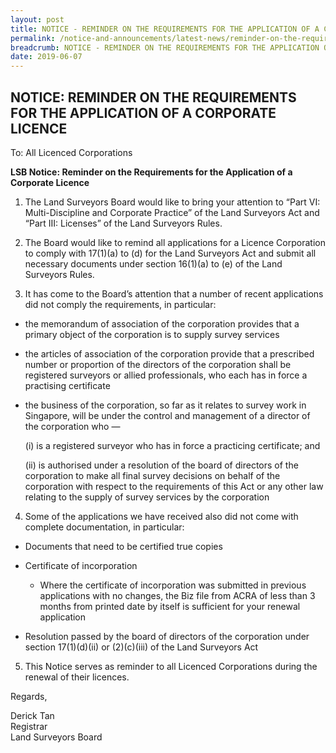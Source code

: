 ```yaml
---
layout: post
title: NOTICE - REMINDER ON THE REQUIREMENTS FOR THE APPLICATION OF A CORPORATE LICENCE
permalink: /notice-and-announcements/latest-news/reminder-on-the-requirements-for-the-application-of-a-corporate-licence/
breadcrumb: NOTICE - REMINDER ON THE REQUIREMENTS FOR THE APPLICATION OF A CORPORATE LICENCE
date: 2019-06-07
---
```


NOTICE: REMINDER ON THE REQUIREMENTS FOR THE APPLICATION OF A CORPORATE LICENCE
---

To: All Licenced Corporations

**LSB Notice: Reminder on the Requirements for the Application of a Corporate Licence**

1. The Land Surveyors Board would like to bring your attention to “Part VI: Multi-Discipline and Corporate Practice” of the Land Surveyors Act and “Part III: Licenses” of the Land Surveyors Rules.<br>


2. The Board would like to remind all applications for a Licence Corporation to comply with 17(1)(a) to (d) for the Land Surveyors Act and submit all necessary documents under section 16(1)(a) to (e) of the Land Surveyors Rules.<br>

3. It has come to the Board’s attention that a number of recent applications did not comply the requirements, in particular:

* the memorandum of association of the corporation provides that a primary object of the corporation is to supply survey services

* the articles of association of the corporation provide that a prescribed number or proportion of the directors of the corporation shall be registered surveyors or allied professionals, who each has in force a practising certificate

* the business of the corporation, so far as it relates to survey work in Singapore, will be under the control and management of a director of the corporation who —

   (i) is a registered surveyor who has in force a practicing certificate; and<br>

   (ii) is authorised under a resolution of the board of directors of the corporation to make all final survey decisions on behalf of the corporation with respect to the requirements of this Act or any other law relating to the supply of survey services by the corporation<br>

4. Some of the applications we have received also did not come with complete documentation, in particular:

* Documents that need to be certified true copies

* Certificate of incorporation

   * Where the certificate of incorporation was submitted in previous applications with no changes, the Biz file from ACRA of less than 3 months from printed date by itself is sufficient for your renewal application

* Resolution passed by the board of directors of the corporation under section 17(1)(d)(ii) or (2)(c)(iii) of the Land Surveyors Act<br>

5. This Notice serves as reminder to all Licenced Corporations during the renewal of their licences.

Regards,<br>

Derick Tan<br>
Registrar<br>
Land Surveyors Board 
